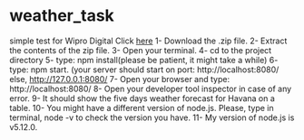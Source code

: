 # weather_task
simple test for Wipro Digital
Click [here](https://github.com/madhatterbinary/weather_task/releases) 
1- Download the .zip file. 
2- Extract the contents of the zip file.
3- Open your terminal.
4- cd to the project directory
5- type: npm install(please be patient, it might take a while)
6- type: npm start. (your server should start on port: http://localhost:8080/ else, http://127.0.0.1:8080/
7- Open your browser and type: http://localhost:8080/
8- Open your developer tool inspector in case of any error.
9- It should show the five days weather forecast for Havana on a table.
10- You might have a different version of node.js. Please, type in terminal, node -v to check the version you have.
11- My version of node.js is v5.12.0.

